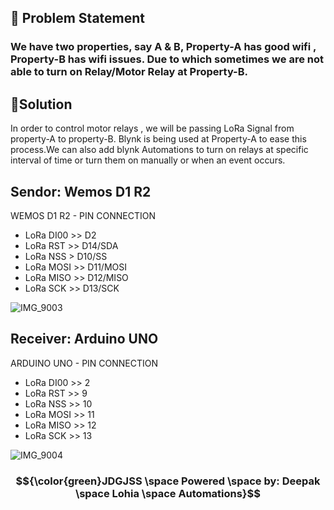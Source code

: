 ## &#x1F534; Problem Statement ##
### We have two properties, say A & B, Property-A has good wifi , Property-B  has wifi issues. Due to which sometimes we are not able to turn on Relay/Motor Relay at Property-B. ###



## &#x1F34F;Solution ## 
In order to control motor relays , we will be passing LoRa Signal from property-A to property-B. Blynk is being used at Property-A to ease this process.We can also add blynk Automations to turn on relays at specific interval of time or turn them on manually or when an event occurs.

## Sendor: Wemos D1 R2 ##

WEMOS D1 R2 - PIN CONNECTION
- LoRa DI00 >> D2
- LoRa RST >> D14/SDA
- LoRa NSS > D10/SS
- LoRa MOSI >> D11/MOSI
- LoRa MISO >> D12/MISO
- LoRa SCK >> D13/SCK

![IMG_9003](https://github.com/user-attachments/assets/2c0e27f9-2b67-4c87-8e83-96670a0347ea)

## Receiver: Arduino UNO ##
ARDUINO UNO  - PIN CONNECTION
- LoRa DI00 >> 2
- LoRa RST >> 9
- LoRa NSS >> 10
- LoRa MOSI >> 11
- LoRa MISO >> 12
- LoRa SCK >> 13

![IMG_9004](https://github.com/user-attachments/assets/21ff4416-2e6b-414e-9e26-3bbc867f1e5d)

### $${\color{green}JDGJSS \space Powered \space by: Deepak  \space Lohia \space Automations}$$ ###
